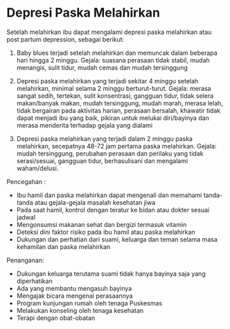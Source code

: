 # Depresi Paska Melahirkan

Setelah melahirkan ibu dapat mengalami depresi paska melahirkan atau post partum depression, sebagai berikut:
1. Baby blues terjadi setelah melahirkan dan memuncak dalam beberapa hari hingga 2 minggu. Gejala: suasana perasaan tidak stabil, mudah menangis, sulit tidur, mudah cemas dan mudah tersinggung
2. Depresi paska melahirkan yang terjadi sekitar 4 minggu setelah melahirkan, minimal selama 2 minggu berturut-turut. Gejala: merasa sangat sedih, tertekan, sulit konsentrasi, gangguan tidur, tidak selera makan/banyak makan, mudah tersinggung, mudah marah, merasa lelah, tidak bergairan pada aktivitas harian, perasaan bersalah, khawatir tidak dapat menjadi ibu yang baik, pikiran untuk melukai diri/bayinya dan merasa menderita terhadap gejala yang dialami

3. Depresi paska melahirkan yang terjadi dalam 2 minggu paska melahirkan, secepatnya 48-72 jam pertama paska melahirkan. Gejala: mudah tersinggung, perubahan perasaan dan perilaku yang tidak serasi/sesuai, gangguan tidur, berhasulisani dan mengalami waham/delusi.

Pencegahan :
- Ibu hamil dan paska melahirkan dapat mengenali dan memahami tanda-tanda atau gejala-gejala masalah kesehatan jiwa
- Pada saat hamil, kontrol dengan teratur ke bidan atau dokter sesuai jadwal
- Mengonsumsi makanan sehat dan bergizi termasuk vitamin
- Deteksi dini faktor risiko pada ibu hamil atau paska melahirkan
- Dukungan dan perhatian dari suami, keluarga dan teman selama masa kehamilan dan paska melahirkan

Penanganan:
- Dukungan keluarga terutama suami tidak hanya bayinya saja yang diperhatikan
- Ada yang membantu mengasuh bayinya
- Mengajak bicara mengenai perasaannya
- Program kunjungan rumah oleh tenaga Puskesmas
- Melakukan konseling oleh tenaga kesehatan
- Terapi dengan obat-obatan